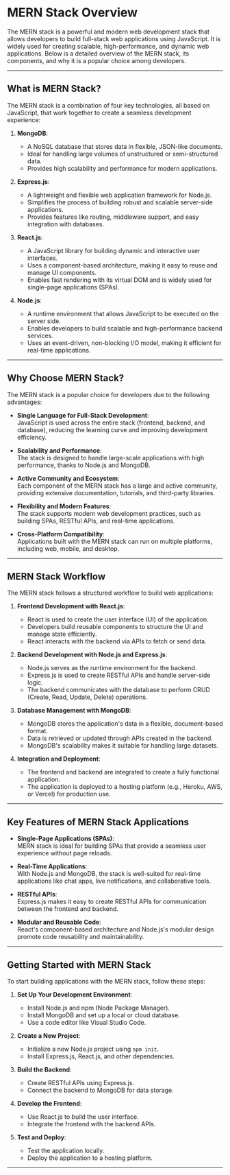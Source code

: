 # MERN Stack Overview

The MERN stack is a powerful and modern web development stack that allows developers to build full-stack web applications using JavaScript. It is widely used for creating scalable, high-performance, and dynamic web applications. Below is a detailed overview of the MERN stack, its components, and why it is a popular choice among developers.

---

## What is MERN Stack?

The MERN stack is a combination of four key technologies, all based on JavaScript, that work together to create a seamless development experience:

1. **MongoDB**:  
   - A NoSQL database that stores data in flexible, JSON-like documents.  
   - Ideal for handling large volumes of unstructured or semi-structured data.  
   - Provides high scalability and performance for modern applications.

2. **Express.js**:  
   - A lightweight and flexible web application framework for Node.js.  
   - Simplifies the process of building robust and scalable server-side applications.  
   - Provides features like routing, middleware support, and easy integration with databases.

3. **React.js**:  
   - A JavaScript library for building dynamic and interactive user interfaces.  
   - Uses a component-based architecture, making it easy to reuse and manage UI components.  
   - Enables fast rendering with its virtual DOM and is widely used for single-page applications (SPAs).

4. **Node.js**:  
   - A runtime environment that allows JavaScript to be executed on the server side.  
   - Enables developers to build scalable and high-performance backend services.  
   - Uses an event-driven, non-blocking I/O model, making it efficient for real-time applications.

---

## Why Choose MERN Stack?

The MERN stack is a popular choice for developers due to the following advantages:

- **Single Language for Full-Stack Development**:  
  JavaScript is used across the entire stack (frontend, backend, and database), reducing the learning curve and improving development efficiency.

- **Scalability and Performance**:  
  The stack is designed to handle large-scale applications with high performance, thanks to Node.js and MongoDB.

- **Active Community and Ecosystem**:  
  Each component of the MERN stack has a large and active community, providing extensive documentation, tutorials, and third-party libraries.

- **Flexibility and Modern Features**:  
  The stack supports modern web development practices, such as building SPAs, RESTful APIs, and real-time applications.

- **Cross-Platform Compatibility**:  
  Applications built with the MERN stack can run on multiple platforms, including web, mobile, and desktop.

---

## MERN Stack Workflow

The MERN stack follows a structured workflow to build web applications:

1. **Frontend Development with React.js**:  
   - React is used to create the user interface (UI) of the application.  
   - Developers build reusable components to structure the UI and manage state efficiently.  
   - React interacts with the backend via APIs to fetch or send data.

2. **Backend Development with Node.js and Express.js**:  
   - Node.js serves as the runtime environment for the backend.  
   - Express.js is used to create RESTful APIs and handle server-side logic.  
   - The backend communicates with the database to perform CRUD (Create, Read, Update, Delete) operations.

3. **Database Management with MongoDB**:  
   - MongoDB stores the application's data in a flexible, document-based format.  
   - Data is retrieved or updated through APIs created in the backend.  
   - MongoDB's scalability makes it suitable for handling large datasets.

4. **Integration and Deployment**:  
   - The frontend and backend are integrated to create a fully functional application.  
   - The application is deployed to a hosting platform (e.g., Heroku, AWS, or Vercel) for production use.

---

## Key Features of MERN Stack Applications

- **Single-Page Applications (SPAs)**:  
  MERN stack is ideal for building SPAs that provide a seamless user experience without page reloads.

- **Real-Time Applications**:  
  With Node.js and MongoDB, the stack is well-suited for real-time applications like chat apps, live notifications, and collaborative tools.

- **RESTful APIs**:  
  Express.js makes it easy to create RESTful APIs for communication between the frontend and backend.

- **Modular and Reusable Code**:  
  React's component-based architecture and Node.js's modular design promote code reusability and maintainability.

---

## Getting Started with MERN Stack

To start building applications with the MERN stack, follow these steps:

1. **Set Up Your Development Environment**:  
   - Install Node.js and npm (Node Package Manager).  
   - Install MongoDB and set up a local or cloud database.  
   - Use a code editor like Visual Studio Code.

2. **Create a New Project**:  
   - Initialize a new Node.js project using `npm init`.  
   - Install Express.js, React.js, and other dependencies.

3. **Build the Backend**:  
   - Create RESTful APIs using Express.js.  
   - Connect the backend to MongoDB for data storage.

4. **Develop the Frontend**:  
   - Use React.js to build the user interface.  
   - Integrate the frontend with the backend APIs.

5. **Test and Deploy**:  
   - Test the application locally.  
   - Deploy the application to a hosting platform.

---
